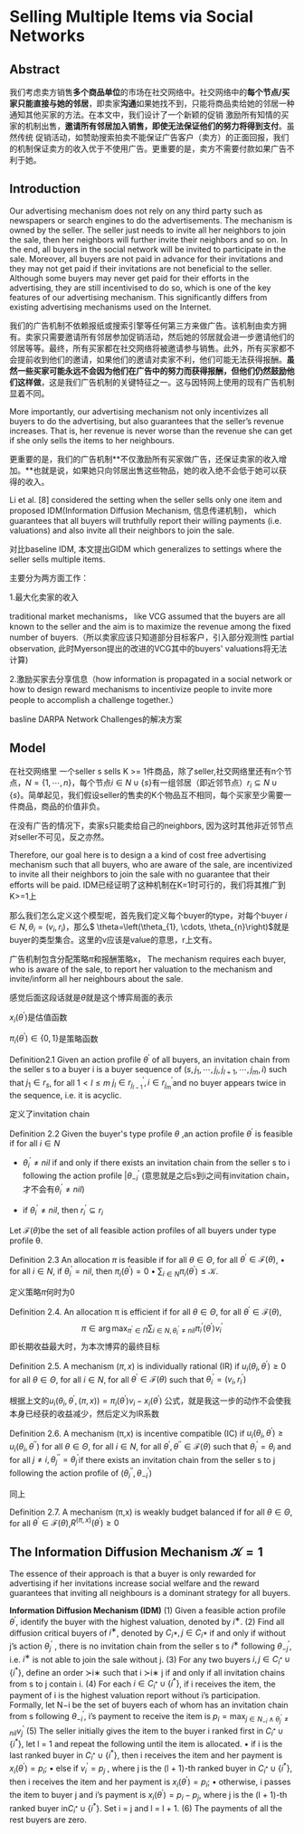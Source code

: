 # Selling Multiple Items via Social Networks

## Abstract 

我们考虑卖方销售**多个商品单位**的市场在社交网络中。社交网络中的**每个节点/买家只能直接与她的邻居**，即卖家**沟通**如果她找不到，只能将商品卖给她的邻居一种通知其他买家的方法。在本文中，我们设计了一个新颖的促销
激励所有知情的买家的机制出售，**邀请所有邻居加入销售，即使无法保证他们的努力将得到支付**。虽然传统
促销活动，如赞助搜索拍卖不能保证广告客户（卖方）的正面回报，我们的机制保证卖方的收入优于不使用广告。更重要的是，卖方不需要付款如果广告不利于她。

## Introduction

Our advertising mechanism does not rely on any third party such as newspapers or search engines to do the advertisements. The mechanism is owned by the seller. The seller just needs to invite all her neighbors to join the sale, then her neighbors will further invite their neighbors and so on. In the end, all buyers in the
social network will be invited to participate in the sale. Moreover, all buyers are not paid in advance for their invitations and they may not get paid if their invitations are not beneficial to the seller. Although some buyers may never get paid for their efforts in the advertising, they are still incentivised to do so, which is one of the key features of our advertising mechanism. This significantly differs from existing advertising mechanisms used on the Internet.

我们的广告机制不依赖报纸或搜索引擎等任何第三方来做广告。该机制由卖方拥有。卖家只需要邀请所有邻居参加促销活动，然后她的邻居就会进一步邀请他们的邻居等等。最终，所有买家都在社交网络将被邀请参与销售。此外，所有买家都不会提前收到他们的邀请，如果他们的邀请对卖家不利，他们可能无法获得报酬。**虽然一些买家可能永远不会因为他们在广告中的努力而获得报酬，但他们仍然鼓励他们这样做**，这是我们广告机制的关键特征之一。这与因特网上使用的现有广告机制显着不同。

More importantly, our advertising mechanism not only incentivizes all buyers to do the advertising, but also guarantees that the seller’s revenue increases. That is, her revenue is never worse than the revenue she can get if she only sells the items to her neighbours.

更重要的是，我们的广告机制**不仅激励所有买家做广告，还保证卖家的收入增加。**也就是说，如果她只向邻居出售这些物品，她的收入绝不会低于她可以获得的收入。

Li et al. [8]  considered the setting when the seller sells only one item and proposed IDM(Information Diffusion Mechanism, 信息传递机制)， which guarantees that all buyers will truthfully report their willing payments (i.e. valuations) and also invite all their neighbors to join the sale.

对比baseline IDM, 本文提出GIDM which generalizes to settings where the seller sells multiple items.



主要分为两方面工作：

1.最大化卖家的收入

traditional market mechanisms， like VCG  assumed that the buyers are all known to the seller and the aim is to maximize the revenue among the fixed number of buyers.（所以卖家应该只知道部分目标客户，引入部分观测性 partial observation, 此时Myerson提出的改进的VCG其中的buyers' valuations将无法计算)

2.激励买家去分享信息（how information is propagated in a social network or how to design reward mechanisms to incentivize people to invite more people to accomplish a challenge together.）

basline DARPA Network Challenges的解决方案

## Model

在社交网络里 一个seller s sells K >= 1件商品，除了seller,社交网络里还有n个节点，$N=\{1, \cdots, n\}$，每个节点$i \in N \cup\{s\}$有一组邻居（即近邻节点）$r_{i} \subseteq N \cup\{s\}$。简单起见，我们假设seller的售卖的K个物品互不相同，每个买家至少需要一件商品，商品的价值非负。

在没有广告的情况下，卖家s只能卖给自己的neighbors, 因为这时其他非近邻节点对seller不可见，反之亦然。

Therefore, our goal here is to design a a kind of cost free advertising mechanism such that all buyers, who are aware of the sale, are incentivized to invite all their neighbors to join the sale with no guarantee that their efforts will be paid. IDM已经证明了这种机制在K=1时可行的，我们将其推广到K>=1上

那么我们怎么定义这个模型呢，首先我们定义每个buyer的type，对每个buyer $i \in N,\theta_{i}=\left(v_{i}, r_{i}\right)$，那么$ \theta=\left(\theta_{1}, \cdots, \theta_{n}\right)$就是buyer的类型集合。这里的v应该是value的意思，r上文有。

广告机制包含分配策略$\pi$和报酬策略x， The mechanism requires each buyer, who is aware of the sale, to report her valuation to the mechanism and invite/inform all her neighbours about the sale.

感觉后面这段话就是$\theta$就是这个博弈局面的表示

$x_{i}\left(\theta^{\prime}\right)$是估值函数

$\pi_{i}\left(\theta^{\prime}\right) \in\{0,1\}$是策略函数

Definition2.1 Given an action profile $\theta^{\prime}$ of all buyers, an invitation chain from the seller s to a buyer i is a buyer sequence of $\left(s, j_{1}, \cdots, j_{l}, j_{l+1}, \cdots, j_{m}, i\right)$ such that  $j_{1} \in r_{s}$, for all $1<l \leq m$ $j_{l} \in r_{j_{l-1}}^{\prime}, i \in r_{j_{m}}^{\prime}$and no buyer appears twice in the sequence, i.e. it is acyclic.

定义了invitation chain

Definition 2.2 Given the buyer's type profile $\theta$ ,an action profile $\theta^{\prime}$ is feasible if for all $i \in N$

- $\theta_{i}^{\prime} \neq n i l$ if and only if there exists an invitation chain from the seller s to i following the action profile $| \theta_{-i}^{\prime}$ (意思就是之后s到i之间有invitation chain，才不会有$\theta_{i}^{\prime} \neq n i l$)

- if $\theta_{i}^{\prime} \neq n i l$, then $r_{i}^{\prime} \subseteq r_{i}$

Let $\mathcal{F}(\theta)$be the set of all feasible action profiles of all buyers under type profile θ.

Definition 2.3 An allocation $\pi$ is feasible if for all $\theta \in \Theta$, for all $\theta^{\prime} \in \mathcal{F}(\theta)$,
• for all $i \in N$,  if $\theta_{i}^{\prime}=n i l,$ then $\pi_{i}\left(\theta^{\prime}\right)=0$
• $\sum_{i \in N} \pi_{i}\left(\theta^{\prime}\right) \leq \mathcal{K}$.

定义策略$\pi$何时为0

Definition 2.4. An allocation π is efficient  if for all $\theta \in \Theta$, for all $\theta^{\prime} \in \mathcal{F}(\theta)$,
$$
\pi \in \arg \max _{\pi^{\prime} \in \Pi} \sum_{i \in N, \theta_{i}^{\prime} \neq n i l} \pi_{i}^{\prime}\left(\theta^{\prime}\right) v_{i}^{\prime}
$$
即长期收益最大时，为本次博弈的最终目标

Definition 2.5. A mechanism $(\pi,x)$ is individually rational (IR) if $u_{i}\left(\theta_{i}, \theta^{\prime}\right) \geq 0$ for all $\theta \in \Theta$, for all $i \in N$, for all  $\theta^{\prime} \in \mathcal{F}(\theta)$ such that $\theta_{i}^{\prime}=\left(v_{i}, r_{i}^{\prime}\right)$

根据上文的$u_{i}\left(\theta_{i}, \theta^{\prime},(\pi, x)\right)=\pi_{i}\left(\theta^{\prime}\right) v_{i}-x_{i}\left(\theta^{\prime}\right)$ 公式，就是我这一步的动作不会使我本身已经获的收益减少，然后定义为IR系数

Definition 2.6. A mechanism (π,x) is incentive compatible (IC) if $u_{i}\left(\theta_{i}, \theta^{\prime}\right) \geq u_{i}\left(\theta_{i}, \theta^{\prime \prime}\right)$ for all $\theta \in \Theta$, for all $i \in N$, for all $\theta^{\prime},\theta^{\prime \prime} \in \mathcal{F}(\theta)$ such that $\theta_{i}^{\prime}=\theta_{i}$ and for all $j \neq i, \theta_{j}^{\prime \prime}=\theta_{j}^{\prime}$if there exists an invitation chain from the seller s to j following the action profile of $\left(\theta_{i}^{\prime \prime}, \theta_{-i}^{\prime}\right)$

同上

Definition 2.7. A mechanism (π,x) is weakly budget balanced if for all $\theta \in \Theta$, for all $\theta^{\prime} \in \mathcal{F}(\theta)$,$R^{(\pi, x)}\left(\theta^{\prime}\right) \geq 0$

## The Information Diffusion Mechanism $\mathcal{K}=1$

The essence of their approach is that a buyer is only rewarded for advertising if her invitations increase social welfare and the reward guarantees that inviting all neighbours is a dominant strategy for all buyers.

**Information Diffusion Mechanism (IDM)**
(1) Given a feasible action profile $\theta^{\prime}$, identify the buyer with the highest valuation, denoted by $i^∗$.
(2) Find all diffusion critical buyers of $i^∗$, denoted by $C_{i^∗},j \in C_{i^∗}$ if and only if without j’s action $\theta^{\prime}_j$ , there is no invitation chain from the seller s to $i^∗$ following $\theta^{\prime}_{-j}$, i.e. $i^∗$ is not able to join the sale without j.
(3) For any two buyers $i, j \in C_{i^{*}} \cup\left\{i^{*}\right\}$, define an order ≻i∗ such that i ≻i∗ j if and only if all invitation chains from s to j contain i.
(4) For each $i \in C_{i^{*}} \cup\left\{i^{*}\right\}$, if i receives the item, the payment of i is the highest valuation report without i’s participation. Formally, let N−i be the set of buyers each of whom has an invitation chain from s following $\theta^{\prime}_{-i}$, i’s payment to receive the item is $p_{i}=\max _{j \in N_{-i} \wedge \theta_{j}^{\prime} \neq n i l} v_{j}^{\prime}$
(5) The seller initially gives the item to the buyer i ranked first in $C_{i^{*}} \cup\left\{i^{*}\right\}$, let l = 1 and repeat the following
until the item is allocated.
• if i is the last ranked buyer in $C_{i^{*}} \cup\left\{i^{*}\right\}$, then i receives the item and her payment is $x_{i}\left(\theta^{\prime}\right)=p_{i}$;
• else if $v_{i}^{\prime}=p_{j}$ , where j is the (l + 1)-th ranked buyer in $C_{i^{*}} \cup\left\{i^{*}\right\}$, then i receives the item and her payment is $x_{i}\left(\theta^{\prime}\right)=p_{i}$;
• otherwise, i passes the item to buyer j and i’s payment is $x_{i}\left(\theta^{\prime}\right)=p_{i}-p_{j}$, where j is the (l + 1)-th ranked buyer in$C_{i^{*}} \cup\left\{i^{*}\right\}$. Set i = j and l = l + 1.
(6) The payments of all the rest buyers are zero.